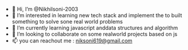 - 👋 Hi, I’m @Nikhilsoni-2003
- 👀 I’m interested in learning new tech stack and implement the to built something to solve sone real world problems
- 🌱 I’m currently learning javascript anddata structures and algorithm
- 💞️ I’m looking to collaborate on some realworld projects based on js
- 📫 you can reachout me :
      niksoni619@gmail.com

<!---
Nikhilsoni-2003/Nikhilsoni-2003 is a ✨ special ✨ repository because its `README.md` (this file) appears on your GitHub profile.
You can click the Preview link to take a look at your changes.
--->
